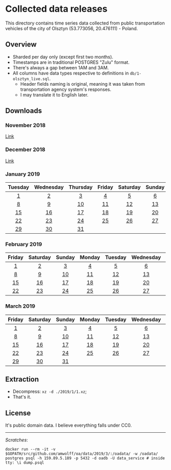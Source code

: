 # Collected data releases
This directory contains time series data collected from public transportation vehicles of the city of Olsztyn (53.773056, 20.476111) - Poland.

## Overview
- Sharded per day only (except first two months).
- Timestamps are in traditional POSTGRES "Zulu" format.
- There's always a gap between 1AM and 3AM.
- All columns have data types respective to definitions in `db/1-olsztyn_live.sql`.
    - Header fields naming is original, meaning it was taken from transportation agency system's responses.
    - I may translate it to English later.

## Downloads
### November 2018
[Link](https://s3.eu-central-1.amazonaws.com/olsztynskie-autobusy-data/2018/11.csv.xz)

### December 2018
[Link](https://s3.eu-central-1.amazonaws.com/olsztynskie-autobusy-data/2018/12.csv.xz)

### January 2019
|                                         Tuesday                                        |                                        Wednesday                                       |                                        Thursday                                        |                                         Friday                                         |                                        Saturday                                        |                                         Sunday                                         |                                         Monday                                         |
|:--------------------------------------------------------------------------------------:|:--------------------------------------------------------------------------------------:|:--------------------------------------------------------------------------------------:|:--------------------------------------------------------------------------------------:|:--------------------------------------------------------------------------------------:|:--------------------------------------------------------------------------------------:|:--------------------------------------------------------------------------------------:|
|  [1](https://s3.eu-central-1.amazonaws.com/olsztynskie-autobusy-data/2019/1/1.csv.xz)  |  [2](https://s3.eu-central-1.amazonaws.com/olsztynskie-autobusy-data/2019/1/2.csv.xz)  |  [3](https://s3.eu-central-1.amazonaws.com/olsztynskie-autobusy-data/2019/1/3.csv.xz)  |  [4](https://s3.eu-central-1.amazonaws.com/olsztynskie-autobusy-data/2019/1/4.csv.xz)  |  [5](https://s3.eu-central-1.amazonaws.com/olsztynskie-autobusy-data/2019/1/5.csv.xz)  |  [6](https://s3.eu-central-1.amazonaws.com/olsztynskie-autobusy-data/2019/1/6.csv.xz)  |  [7](https://s3.eu-central-1.amazonaws.com/olsztynskie-autobusy-data/2019/1/7.csv.xz)  |
|  [8](https://s3.eu-central-1.amazonaws.com/olsztynskie-autobusy-data/2019/1/8.csv.xz)  |  [9](https://s3.eu-central-1.amazonaws.com/olsztynskie-autobusy-data/2019/1/9.csv.xz)  | [10](https://s3.eu-central-1.amazonaws.com/olsztynskie-autobusy-data/2019/1/10.csv.xz) | [11](https://s3.eu-central-1.amazonaws.com/olsztynskie-autobusy-data/2019/1/11.csv.xz) | [12](https://s3.eu-central-1.amazonaws.com/olsztynskie-autobusy-data/2019/1/12.csv.xz) | [13](https://s3.eu-central-1.amazonaws.com/olsztynskie-autobusy-data/2019/1/13.csv.xz) | [14](https://s3.eu-central-1.amazonaws.com/olsztynskie-autobusy-data/2019/1/14.csv.xz) |
| [15](https://s3.eu-central-1.amazonaws.com/olsztynskie-autobusy-data/2019/1/15.csv.xz) | [16](https://s3.eu-central-1.amazonaws.com/olsztynskie-autobusy-data/2019/1/16.csv.xz) | [17](https://s3.eu-central-1.amazonaws.com/olsztynskie-autobusy-data/2019/1/17.csv.xz) | [18](https://s3.eu-central-1.amazonaws.com/olsztynskie-autobusy-data/2019/1/18.csv.xz) | [19](https://s3.eu-central-1.amazonaws.com/olsztynskie-autobusy-data/2019/1/19.csv.xz) | [20](https://s3.eu-central-1.amazonaws.com/olsztynskie-autobusy-data/2019/1/20.csv.xz) | [21](https://s3.eu-central-1.amazonaws.com/olsztynskie-autobusy-data/2019/1/21.csv.xz) |
| [22](https://s3.eu-central-1.amazonaws.com/olsztynskie-autobusy-data/2019/1/22.csv.xz) | [23](https://s3.eu-central-1.amazonaws.com/olsztynskie-autobusy-data/2019/1/23.csv.xz) | [24](https://s3.eu-central-1.amazonaws.com/olsztynskie-autobusy-data/2019/1/24.csv.xz) | [25](https://s3.eu-central-1.amazonaws.com/olsztynskie-autobusy-data/2019/1/25.csv.xz) | [26](https://s3.eu-central-1.amazonaws.com/olsztynskie-autobusy-data/2019/1/26.csv.xz) | [27](https://s3.eu-central-1.amazonaws.com/olsztynskie-autobusy-data/2019/1/27.csv.xz) | [28](https://s3.eu-central-1.amazonaws.com/olsztynskie-autobusy-data/2019/1/28.csv.xz) |
| [29](https://s3.eu-central-1.amazonaws.com/olsztynskie-autobusy-data/2019/1/29.csv.xz) | [30](https://s3.eu-central-1.amazonaws.com/olsztynskie-autobusy-data/2019/1/30.csv.xz) | [31](https://s3.eu-central-1.amazonaws.com/olsztynskie-autobusy-data/2019/1/31.csv.xz) |                                                                                        |                                                                                        |                                                                                        |                                                                                        |

### February 2019
|                                         Friday                                         |                                        Saturday                                        |                                         Sunday                                         |                                         Monday                                         |                                         Tuesday                                        |                                        Wednesday                                       |                                        Thursday                                        |
|:--------------------------------------------------------------------------------------:|:--------------------------------------------------------------------------------------:|:--------------------------------------------------------------------------------------:|:--------------------------------------------------------------------------------------:|:--------------------------------------------------------------------------------------:|:--------------------------------------------------------------------------------------:|:--------------------------------------------------------------------------------------:|
|  [1](https://s3.eu-central-1.amazonaws.com/olsztynskie-autobusy-data/2019/2/1.csv.xz)  |  [2](https://s3.eu-central-1.amazonaws.com/olsztynskie-autobusy-data/2019/2/2.csv.xz)  |  [3](https://s3.eu-central-1.amazonaws.com/olsztynskie-autobusy-data/2019/2/3.csv.xz)  |  [4](https://s3.eu-central-1.amazonaws.com/olsztynskie-autobusy-data/2019/2/4.csv.xz)  |  [5](https://s3.eu-central-1.amazonaws.com/olsztynskie-autobusy-data/2019/2/5.csv.xz)  |  [6](https://s3.eu-central-1.amazonaws.com/olsztynskie-autobusy-data/2019/2/6.csv.xz)  |  [7](https://s3.eu-central-1.amazonaws.com/olsztynskie-autobusy-data/2019/2/7.csv.xz)  |
|  [8](https://s3.eu-central-1.amazonaws.com/olsztynskie-autobusy-data/2019/2/8.csv.xz)  |  [9](https://s3.eu-central-1.amazonaws.com/olsztynskie-autobusy-data/2019/2/9.csv.xz)  | [10](https://s3.eu-central-1.amazonaws.com/olsztynskie-autobusy-data/2019/2/10.csv.xz) | [11](https://s3.eu-central-1.amazonaws.com/olsztynskie-autobusy-data/2019/2/11.csv.xz) | [12](https://s3.eu-central-1.amazonaws.com/olsztynskie-autobusy-data/2019/2/12.csv.xz) | [13](https://s3.eu-central-1.amazonaws.com/olsztynskie-autobusy-data/2019/2/13.csv.xz) | [14](https://s3.eu-central-1.amazonaws.com/olsztynskie-autobusy-data/2019/2/14.csv.xz) |
| [15](https://s3.eu-central-1.amazonaws.com/olsztynskie-autobusy-data/2019/2/15.csv.xz) | [16](https://s3.eu-central-1.amazonaws.com/olsztynskie-autobusy-data/2019/2/16.csv.xz) | [17](https://s3.eu-central-1.amazonaws.com/olsztynskie-autobusy-data/2019/2/17.csv.xz) | [18](https://s3.eu-central-1.amazonaws.com/olsztynskie-autobusy-data/2019/2/18.csv.xz) | [19](https://s3.eu-central-1.amazonaws.com/olsztynskie-autobusy-data/2019/2/19.csv.xz) | [20](https://s3.eu-central-1.amazonaws.com/olsztynskie-autobusy-data/2019/2/20.csv.xz) | [21](https://s3.eu-central-1.amazonaws.com/olsztynskie-autobusy-data/2019/2/21.csv.xz) |
| [22](https://s3.eu-central-1.amazonaws.com/olsztynskie-autobusy-data/2019/2/22.csv.xz) | [23](https://s3.eu-central-1.amazonaws.com/olsztynskie-autobusy-data/2019/2/23.csv.xz) | [24](https://s3.eu-central-1.amazonaws.com/olsztynskie-autobusy-data/2019/2/24.csv.xz) | [25](https://s3.eu-central-1.amazonaws.com/olsztynskie-autobusy-data/2019/2/25.csv.xz) | [26](https://s3.eu-central-1.amazonaws.com/olsztynskie-autobusy-data/2019/2/26.csv.xz) | [27](https://s3.eu-central-1.amazonaws.com/olsztynskie-autobusy-data/2019/2/27.csv.xz) | [28](https://s3.eu-central-1.amazonaws.com/olsztynskie-autobusy-data/2019/2/28.csv.xz) |

### March 2019
|                                         Friday                                         |                                        Saturday                                        |                                         Sunday                                         |                                         Monday                                         |                                         Tuesday                                        |                                        Wednesday                                       |                                        Thursday                                        |
|:--------------------------------------------------------------------------------------:|:--------------------------------------------------------------------------------------:|:--------------------------------------------------------------------------------------:|:--------------------------------------------------------------------------------------:|:--------------------------------------------------------------------------------------:|:--------------------------------------------------------------------------------------:|:--------------------------------------------------------------------------------------:|
|  [1](https://s3.eu-central-1.amazonaws.com/olsztynskie-autobusy-data/2019/3/1.csv.xz)  |  [2](https://s3.eu-central-1.amazonaws.com/olsztynskie-autobusy-data/2019/3/2.csv.xz)  |  [3](https://s3.eu-central-1.amazonaws.com/olsztynskie-autobusy-data/2019/3/3.csv.xz)  |  [4](https://s3.eu-central-1.amazonaws.com/olsztynskie-autobusy-data/2019/3/4.csv.xz)  |  [5](https://s3.eu-central-1.amazonaws.com/olsztynskie-autobusy-data/2019/3/5.csv.xz)  |  [6](https://s3.eu-central-1.amazonaws.com/olsztynskie-autobusy-data/2019/3/6.csv.xz)  |  [7](https://s3.eu-central-1.amazonaws.com/olsztynskie-autobusy-data/2019/3/7.csv.xz)  |
|  [8](https://s3.eu-central-1.amazonaws.com/olsztynskie-autobusy-data/2019/3/8.csv.xz)  |  [9](https://s3.eu-central-1.amazonaws.com/olsztynskie-autobusy-data/2019/3/9.csv.xz)  | [10](https://s3.eu-central-1.amazonaws.com/olsztynskie-autobusy-data/2019/3/10.csv.xz) | [11](https://s3.eu-central-1.amazonaws.com/olsztynskie-autobusy-data/2019/3/11.csv.xz) | [12](https://s3.eu-central-1.amazonaws.com/olsztynskie-autobusy-data/2019/3/12.csv.xz) | [13](https://s3.eu-central-1.amazonaws.com/olsztynskie-autobusy-data/2019/3/13.csv.xz) | [14](https://s3.eu-central-1.amazonaws.com/olsztynskie-autobusy-data/2019/3/14.csv.xz) |
| [15](https://s3.eu-central-1.amazonaws.com/olsztynskie-autobusy-data/2019/3/15.csv.xz) | [16](https://s3.eu-central-1.amazonaws.com/olsztynskie-autobusy-data/2019/3/16.csv.xz) | [17](https://s3.eu-central-1.amazonaws.com/olsztynskie-autobusy-data/2019/3/17.csv.xz) | [18](https://s3.eu-central-1.amazonaws.com/olsztynskie-autobusy-data/2019/3/18.csv.xz) | [19](https://s3.eu-central-1.amazonaws.com/olsztynskie-autobusy-data/2019/3/19.csv.xz) | [20](https://s3.eu-central-1.amazonaws.com/olsztynskie-autobusy-data/2019/3/20.csv.xz) | [21](https://s3.eu-central-1.amazonaws.com/olsztynskie-autobusy-data/2019/3/21.csv.xz) |
| [22](https://s3.eu-central-1.amazonaws.com/olsztynskie-autobusy-data/2019/3/22.csv.xz) | [23](https://s3.eu-central-1.amazonaws.com/olsztynskie-autobusy-data/2019/3/23.csv.xz) | [24](https://s3.eu-central-1.amazonaws.com/olsztynskie-autobusy-data/2019/3/24.csv.xz) | [25](https://s3.eu-central-1.amazonaws.com/olsztynskie-autobusy-data/2019/3/25.csv.xz) | [26](https://s3.eu-central-1.amazonaws.com/olsztynskie-autobusy-data/2019/3/26.csv.xz) | [27](https://s3.eu-central-1.amazonaws.com/olsztynskie-autobusy-data/2019/3/27.csv.xz) | [28](https://s3.eu-central-1.amazonaws.com/olsztynskie-autobusy-data/2019/3/28.csv.xz) |
| [29](https://s3.eu-central-1.amazonaws.com/olsztynskie-autobusy-data/2019/3/29.csv.xz) | [30](https://s3.eu-central-1.amazonaws.com/olsztynskie-autobusy-data/2019/3/30.csv.xz) | [31](https://s3.eu-central-1.amazonaws.com/olsztynskie-autobusy-data/2019/3/31.csv.xz) |                                                                                        |                                                                                        |                                                                                        |                                                                                        |

## Extraction
- Decompress: `xz -d ./2019/1/1.xz`;
- That's it.

## License
It's public domain data. I believe everything falls under CC0.

***

*Scratches*:
```
docker run --rm -it -v $GOPATH/src/github.com/amwolff/oa/data/2019/3/:/oadata/ -w /oadata/ postgres psql -h 159.89.5.189 -p 5432 -d oadb -U data_service # inside tty: \i dump.psql
```
